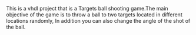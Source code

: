 This is a vhdl project that is a Targets ball shooting game.The main objective of the game is to throw a ball 
to two targets located in different locations randomly, In addition you can also change the angle of the shot of the ball.
